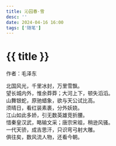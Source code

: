 ```yaml
---
title: 沁园春·雪
desc: ''
date: 2024-04-16 16:00
tags: ['随笔']
---
```


# {{ title }}

作者：毛泽东

北国风光，千里冰封，万里雪飘。  
望长城内外，惟余莽莽；大河上下，顿失滔滔。  
山舞银蛇，原驰蜡象，欲与天公试比高。  
须晴日，看红装素裹，分外妖娆。  
江山如此多娇，引无数英雄竞折腰。  
惜秦皇汉武，略输文采；唐宗宋祖，稍逊风骚。  
一代天骄，成吉思汗，只识弯弓射大雕。  
俱往矣，数风流人物，还看今朝。
